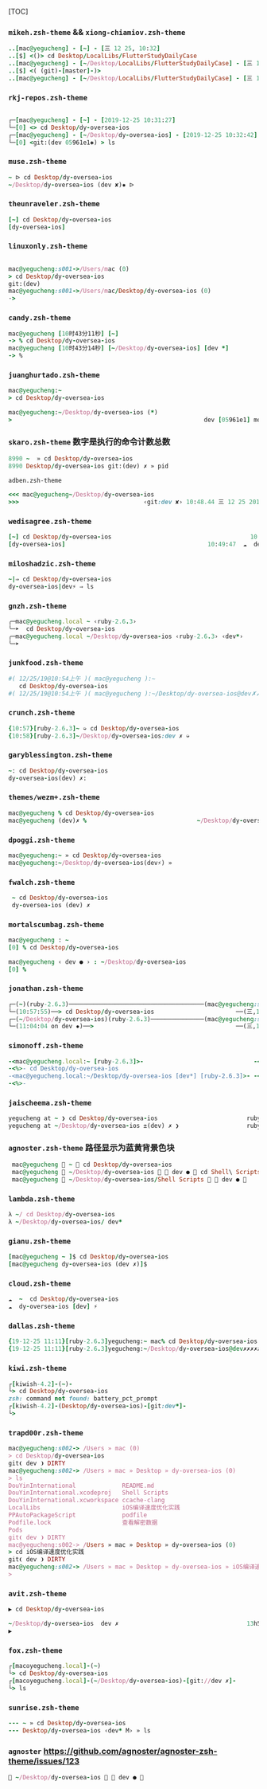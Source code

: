 [TOC]

### `mikeh.zsh-theme` && `xiong-chiamiov.zsh-theme`

```ruby
..[mac@yegucheng] - [~] - [三 12 25, 10:32]
..[$] <()> cd Desktop/LocalLibs/FlutterStudyDailyCase
..[mac@yegucheng] - [~/Desktop/LocalLibs/FlutterStudyDailyCase] - [三 12 25, 10:32]
..[$] <( (git)-[master]-)>
..[mac@yegucheng] - [~/Desktop/LocalLibs/FlutterStudyDailyCase] - [三 12 25, 10:32]

```

### `rkj-repos.zsh-theme`

```ruby

┌─[mac@yegucheng] - [~] - [2019-12-25 10:31:27]
└─[0] <> cd Desktop/dy-oversea-ios
┌─[mac@yegucheng] - [~/Desktop/dy-oversea-ios] - [2019-12-25 10:32:42]
└─[0] <git:(dev 05961e1✱) > ls

```

### `muse.zsh-theme`

```ruby
~ ᐅ cd Desktop/dy-oversea-ios
~/Desktop/dy-oversea-ios (dev ✘)✹ ᐅ

```

### `theunraveler.zsh-theme`
```ruby
[~] cd Desktop/dy-oversea-ios
[dy-oversea-ios]                                                       dev  ✭
```

### `linuxonly.zsh-theme`
```ruby

mac@yegucheng:s001->/Users/mac (0)
> cd Desktop/dy-oversea-ios
git:(dev)
mac@yegucheng:s001->/Users/mac/Desktop/dy-oversea-ios (0)
·>

```


### `candy.zsh-theme`
```ruby
mac@yegucheng [10时43分11秒] [~]
-> % cd Desktop/dy-oversea-ios
mac@yegucheng [10时43分14秒] [~/Desktop/dy-oversea-ios] [dev *]
-> %
```

### `juanghurtado.zsh-theme`

```ruby
mac@yegucheng:~
> cd Desktop/dy-oversea-ios

mac@yegucheng:~/Desktop/dy-oversea-ios (*)
>                                                      dev [05961e1] modified
```

### `skaro.zsh-theme` 数字是执行的命令计数总数
```ruby
8990 ~  » cd Desktop/dy-oversea-ios
8990 Desktop/dy-oversea-ios git:(dev) ✗ » pid
```

`adben.zsh-theme`

```ruby
<<< mac@yegucheng~/Desktop/dy-oversea-ios
>>>                                   ‹git:dev ✘› 10:48.44 三 12 25 2019 >>>

```

### `wedisagree.zsh-theme`
```ruby
[~] cd Desktop/dy-oversea-ios                                       10:49:40
[dy-oversea-ios]                                        10:49:47  ☁  dev ☂ ⚡
```

### `miloshadzic.zsh-theme`
```ruby
~|⇒ cd Desktop/dy-oversea-ios
dy-oversea-ios|dev⚡ ⇒ ls
```

### `gnzh.zsh-theme`
```ruby
╭─mac@yegucheng.local ~ ‹ruby-2.6.3›
╰─➤  cd Desktop/dy-oversea-ios
╭─mac@yegucheng.local ~/Desktop/dy-oversea-ios ‹ruby-2.6.3› ‹dev*›
╰─➤
```
### `junkfood.zsh-theme`
```ruby
#( 12/25/19@10:54上午 )( mac@yegucheng ):~
   cd Desktop/dy-oversea-ios
#( 12/25/19@10:54上午 )( mac@yegucheng ):~/Desktop/dy-oversea-ios@dev✗✗✗
```

### `crunch.zsh-theme`
```ruby
{10:57}[ruby-2.6.3]~ ➭ cd Desktop/dy-oversea-ios
{10:58}[ruby-2.6.3]~/Desktop/dy-oversea-ios:dev ✗ ➭
```
### `garyblessington.zsh-theme`
```ruby
~: cd Desktop/dy-oversea-ios
dy-oversea-ios(dev) ✗:
```
### `themes/wezm+.zsh-theme`

```ruby
mac@yegucheng % cd Desktop/dy-oversea-ios                                   ~
mac@yegucheng (dev)✗ %                               ~/Desktop/dy-oversea-ios
```

### `dpoggi.zsh-theme`
```ruby
mac@yegucheng:~ » cd Desktop/dy-oversea-ios
mac@yegucheng:~/Desktop/dy-oversea-ios(dev⚡) »
```
### `fwalch.zsh-theme`
```ruby
 ~ cd Desktop/dy-oversea-ios
 dy-oversea-ios (dev) ✗
```
### `mortalscumbag.zsh-theme`
```ruby
mac@yegucheng : ~
[0] % cd Desktop/dy-oversea-ios

mac@yegucheng ‹ dev ● › : ~/Desktop/dy-oversea-ios
[0] %
```
### `jonathan.zsh-theme`
```ruby
┌─(~)(ruby-2.6.3)──────────────────────────────────────(mac@yegucheng:s017)─┐
└─(10:57:55)──> cd Desktop/dy-oversea-ios                       ──(三,1225)─┘
┌─(~/Desktop/dy-oversea-ios)(ruby-2.6.3)───────────────(mac@yegucheng:s017)─┐
└─(11:04:04 on dev ✹)──>                                        ──(三,1225)─┘
```

### `simonoff.zsh-theme`
```ruby
-<mac@yegucheng.local:~ [ruby-2.6.3]>-                               -<s018>-
-<%>- cd Desktop/dy-oversea-ios
-<mac@yegucheng.local:~/Desktop/dy-oversea-ios [dev*] [ruby-2.6.3]>- -<s018>-
-<%>-
```

### `jaischeema.zsh-theme`
```ruby
yegucheng at ~ ❯ cd Desktop/dy-oversea-ios                         ruby-2.6.3
yegucheng at ~/Desktop/dy-oversea-ios ±(dev) ✗ ❯                   ruby-2.6.3
```
### `agnoster.zsh-theme` 路径显示为蓝黄背景色块
```ruby
 mac@yegucheng  ~  cd Desktop/dy-oversea-ios
 mac@yegucheng  ~/Desktop/dy-oversea-ios   dev ●  cd Shell\ Scripts
 mac@yegucheng  ~/Desktop/dy-oversea-ios/Shell Scripts   dev ● 
```

### `lambda.zsh-theme`
```ruby
λ ~/ cd Desktop/dy-oversea-ios
λ ~/Desktop/dy-oversea-ios/ dev*
```

### `gianu.zsh-theme`
```ruby
[mac@yegucheng ~ ]$ cd Desktop/dy-oversea-ios
[mac@yegucheng dy-oversea-ios (dev ✗)]$
```

### `cloud.zsh-theme`
```ruby
☁  ~  cd Desktop/dy-oversea-ios
☁  dy-oversea-ios [dev] ⚡
```
### `dallas.zsh-theme`
```ruby
{19-12-25 11:11}[ruby-2.6.3]yegucheng:~ mac% cd Desktop/dy-oversea-ios
{19-12-25 11:11}[ruby-2.6.3]yegucheng:~/Desktop/dy-oversea-ios@dev✗✗✗✗✗✗ mac%
```
### `kiwi.zsh-theme`
```ruby
┌[kiwish-4.2]-(~)-
└> cd Desktop/dy-oversea-ios
zsh: command not found: battery_pct_prompt
┌[kiwish-4.2]-(Desktop/dy-oversea-ios)-[git:dev*]-
└>
```

### `trapd00r.zsh-theme`
```ruby
mac@yegucheng:s002-> /Users » mac (0)
> cd Desktop/dy-oversea-ios
git❨ dev ❩ DIRTY
mac@yegucheng:s002-> /Users » mac » Desktop » dy-oversea-ios (0)
> ls
DouYinInternational             README.md
DouYinInternational.xcodeproj   Shell Scripts
DouYinInternational.xcworkspace ccache-clang
LocalLibs                       iOS编译速度优化实践
PPAutoPackageScript             podfile
Podfile.lock                    查看解密数据
Pods
git❨ dev ❩ DIRTY
mac@yegucheng:s002-> /Users » mac » Desktop » dy-oversea-ios (0)
> cd iOS编译速度优化实践
git❨ dev ❩ DIRTY
mac@yegucheng:s002-> /Users » mac » Desktop » dy-oversea-ios » iOS编译速度优化实践 (0)
>
```

### `avit.zsh-theme`
```ruby
▶ cd Desktop/dy-oversea-ios

~/Desktop/dy-oversea-ios  dev ✗                                    13h51m ⚑
▶ 
```
### `fox.zsh-theme`
```ruby
┌[mac☮yegucheng.local]-(~)
└> cd Desktop/dy-oversea-ios
┌[mac☮yegucheng.local]-(~/Desktop/dy-oversea-ios)-[git://dev ✗]-
└> ls
```

### `sunrise.zsh-theme`
```ruby
--- ~ » cd Desktop/dy-oversea-ios
--- Desktop/dy-oversea-ios ‹dev* M› » ls
```

### `agnoster`  https://github.com/agnoster/agnoster-zsh-theme/issues/123

```ruby
 ~/Desktop/dy-oversea-ios   dev ● 
```



